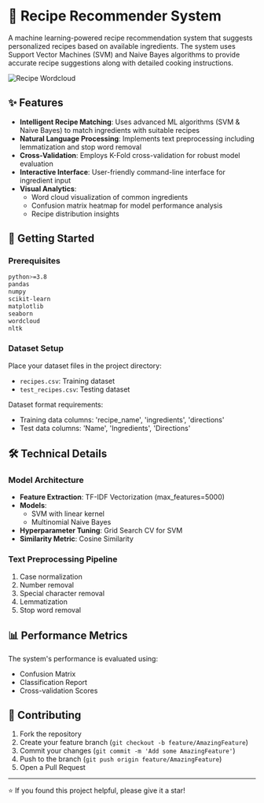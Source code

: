 # 🍳 Recipe Recommender System

A machine learning-powered recipe recommendation system that suggests personalized recipes based on available ingredients. The system uses Support Vector Machines (SVM) and Naive Bayes algorithms to provide accurate recipe suggestions along with detailed cooking instructions.

![Recipe Wordcloud](recipe_wordcloud.png)

## ✨ Features

- **Intelligent Recipe Matching**: Uses advanced ML algorithms (SVM & Naive Bayes) to match ingredients with suitable recipes
- **Natural Language Processing**: Implements text preprocessing including lemmatization and stop word removal
- **Cross-Validation**: Employs K-Fold cross-validation for robust model evaluation
- **Interactive Interface**: User-friendly command-line interface for ingredient input
- **Visual Analytics**: 
  - Word cloud visualization of common ingredients
  - Confusion matrix heatmap for model performance analysis
  - Recipe distribution insights

## 🚀 Getting Started

### Prerequisites

```bash
python>=3.8
pandas
numpy
scikit-learn
matplotlib
seaborn
wordcloud
nltk
```

### Dataset Setup

Place your dataset files in the project directory:
- `recipes.csv`: Training dataset
- `test_recipes.csv`: Testing dataset

Dataset format requirements:
- Training data columns: 'recipe_name', 'ingredients', 'directions'
- Test data columns: 'Name', 'Ingredients', 'Directions'

## 🛠️ Technical Details

### Model Architecture
- **Feature Extraction**: TF-IDF Vectorization (max_features=5000)
- **Models**:
  - SVM with linear kernel
  - Multinomial Naive Bayes
- **Hyperparameter Tuning**: Grid Search CV for SVM
- **Similarity Metric**: Cosine Similarity

### Text Preprocessing Pipeline
1. Case normalization
2. Number removal
3. Special character removal
4. Lemmatization
5. Stop word removal

## 📊 Performance Metrics

The system's performance is evaluated using:
- Confusion Matrix
- Classification Report
- Cross-validation Scores

## 🤝 Contributing

1. Fork the repository
2. Create your feature branch (`git checkout -b feature/AmazingFeature`)
3. Commit your changes (`git commit -m 'Add some AmazingFeature'`)
4. Push to the branch (`git push origin feature/AmazingFeature`)
5. Open a Pull Request

---------------------------------------------------------------------------
⭐️ If you found this project helpful, please give it a star!
